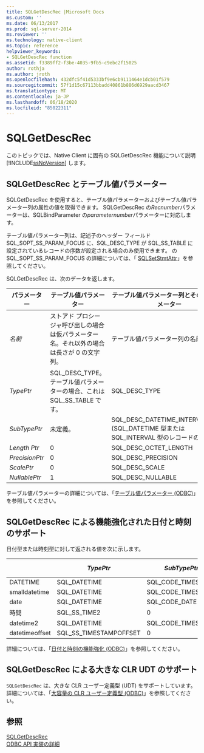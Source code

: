 ```yaml
---
title: SQLGetDescRec |Microsoft Docs
ms.custom: ''
ms.date: 06/13/2017
ms.prod: sql-server-2014
ms.reviewer: ''
ms.technology: native-client
ms.topic: reference
helpviewer_keywords:
- SQLGetDescRec function
ms.assetid: f3389ff2-f3be-4035-9fb5-c9ebc2f15025
author: rothja
ms.author: jroth
ms.openlocfilehash: 432dfc5f41d5333bf9e6cb9111464e1dcb01f579
ms.sourcegitcommit: 57f1d15c67113bbadd40861b886d6929aacd3467
ms.translationtype: MT
ms.contentlocale: ja-JP
ms.lasthandoff: 06/18/2020
ms.locfileid: "85022311"
---
```

# <a name="sqlgetdescrec"></a>SQLGetDescRec
  このトピックでは、Native Client に固有の SQLGetDescRec 機能について説明 [!INCLUDE[ssNoVersion](../../includes/ssnoversion-md.md)] します。  
  
## <a name="sqlgetdescrec-and-table-valued-parameters"></a>SQLGetDescRec とテーブル値パラメーター  
 SQLGetDescRec を使用すると、テーブル値パラメーターおよびテーブル値パラメーター列の属性の値を取得できます。 SQLGetDescRec の*Recnumber*パラメーターは、SQLBindParameter の*parameternumber*パラメーターに対応します。  
  
 テーブル値パラメーター列は、記述子のヘッダー フィールド SQL_SOPT_SS_PARAM_FOCUS に、SQL_DESC_TYPE が SQL_SS_TABLE に設定されているレコードの序数が設定される場合のみ使用できます。 の SQL_SOPT_SS_PARAM_FOCUS の詳細については、「 [SQLSetStmtAttr](sqlsetstmtattr.md)」を参照してください。  
  
 SQLGetDescRec は、次のデータを返します。  
  
|パラメーター|テーブル値パラメーター|テーブル値パラメーター列とその他のパラメーター|  
|---------------|-----------------------------|----------------------------------------------------------|  
|*名前*|ストアド プロシージャ呼び出しの場合は仮パラメーター名。それ以外の場合は長さが 0 の文字列。|テーブル値パラメーター列の名前。|  
|*TypePtr*|SQL_DESC_TYPE。 テーブル値パラメーターの場合、これは SQL_SS_TABLE です。|SQL_DESC_TYPE|  
|*SubTypePtr*|未定義。|SQL_DESC_DATETIME_INTERVAL_CODE (SQL_DATETIME 型または SQL_INTERVAL 型のレコードの場合)。|  
|*Length Ptr*|0|SQL_DESC_OCTET_LENGTH|  
|*PrecisionPtr*|0|SQL_DESC_PRECISION|  
|*ScalePtr*|0|SQL_DESC_SCALE|  
|*NullablePtr*|1|SQL_DESC_NULLABLE|  
  
 テーブル値パラメーターの詳細については、「[テーブル値パラメーター &#40;ODBC&#41;](../native-client-odbc-table-valued-parameters/table-valued-parameters-odbc.md)」を参照してください。  
  
## <a name="sqlgetdescrec-support-for-enhanced-date-and-time-features"></a>SQLGetDescRec による機能強化された日付と時刻のサポート  
 日付型または時刻型に対して返される値を次に示します。  
  
||*TypePtr*|*SubTypePtr*|*Length Ptr*|*PrecisionPtr*|*ScalePtr*|  
|-|---------------|------------------|-----------------|--------------------|----------------|  
|DATETIME|SQL_DATETIME|SQL_CODE_TIMESTAMP|4|3|3|  
|smalldatetime|SQL_DATETIME|SQL_CODE_TIMESTAMP|8|0|0|  
|date|SQL_DATETIME|SQL_CODE_DATE|6|0|0|  
|時間|SQL_SS_TIME2|0|10|0..7|0..7|  
|datetime2|SQL_DATETIME|SQL_CODE_TIMESTAMP|16|0..7|0..7|  
|datetimeoffset|SQL_SS_TIMESTAMPOFFSET|0|20|0..7|0..7|  
  
 詳細については、「[日付と時刻の機能強化 &#40;ODBC&#41;](../native-client-odbc-date-time/date-and-time-improvements-odbc.md)」を参照してください。  
  
## <a name="sqlgetdescrec-support-for-large-clr-udts"></a>SQLGetDescRec による大きな CLR UDT のサポート  
 `SQLGetDescRec` は、大きな CLR ユーザー定義型 (UDT) をサポートしています。 詳細については、「[大容量の CLR ユーザー定義型 &#40;ODBC&#41;](../native-client/odbc/large-clr-user-defined-types-odbc.md)」を参照してください。  
  
## <a name="see-also"></a>参照  
 [SQLGetDescRec](https://go.microsoft.com/fwlink/?LinkId=80707)   
 [ODBC API 実装の詳細](odbc-api-implementation-details.md)  
  
  
